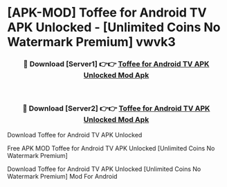 # [APK-MOD] Toffee for Android TV APK Unlocked - [Unlimited Coins No Watermark Premium] vwvk3



<div align="center">
<h3>🔴 Download [Server1] 👉👉 <a href="https://momento.my/?title=Toffee_for_Android_TV_APK_Unlocked">Toffee for Android TV APK Unlocked Mod Apk</a></h3><br>

<h3>🔴 Download [Server2] 👉👉 <a href="https://momento.my/?title=Toffee_for_Android_TV_APK_Unlocked">Toffee for Android TV APK Unlocked Mod Apk</a></h3>
</div>



Download Toffee for Android TV APK Unlocked 

Free APK MOD Toffee for Android TV APK Unlocked [Unlimited Coins No Watermark Premium]

Download Toffee for Android TV APK Unlocked [Unlimited Coins No Watermark Premium] Mod For Android
